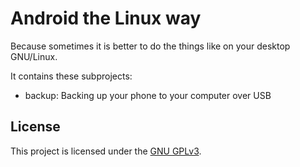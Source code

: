 # Android the Linux way

Because sometimes it is better to do the things like on your desktop GNU/Linux.

It contains these subprojects:
* backup: Backing up your phone to your computer over USB

## License

This project is licensed under the [GNU GPLv3](LICENSE).
